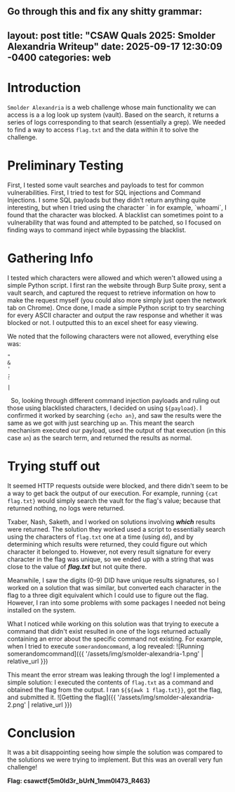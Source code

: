Go through this and fix any shitty grammar:
---
layout: post
title:  "CSAW Quals 2025: Smolder Alexandria Writeup"
date:   2025-09-17 12:30:09 -0400
categories: web
---
# Introduction
`Smolder Alexandria` is a web challenge whose main functionality we can access is a a log look up system (vault). Based on the search, it returns a series of logs corresponding to that search (essentially a grep). We needed to find a way to access `flag.txt` and the data within it to solve the challenge.

# Preliminary Testing
First, I tested some vault searches and payloads to test for common vulnerabilities. First, I tried to test for SQL injections and Command Injections. I some SQL payloads but they didn't return anything quite interesting, but when I tried using the character \` in for example, \`whoami\`, I found that the character was blocked. A blacklist can sometimes point to a vulnerability that was found and attempted to be patched, so I focused on finding ways to command inject while bypassing the blacklist.

# Gathering Info
I tested which characters were allowed and which weren't allowed using a simple Python script. I first ran the website through Burp Suite proxy, sent a vault search, and captured the request to retrieve information on how to make the request myself (you could also more simply just open the network tab on Chrome). Once done, I made a simple Python script to try searching for every ASCII character and output the raw response and whether it was blocked or not. I outputted this to an excel sheet for easy viewing.

We noted that the following characters were not allowed, everything else was:
```
"
&
'
;
`
|
```
&nbsp;
So, looking through different command injection payloads and ruling out those using blacklisted characters, I decided on using `${payload}`. I confirmed it worked by searching `{echo an}`, and saw the results were the same as we got with just searching up `an`. This meant the search mechanism executed our payload, used the output of that execution (in this case `an`) as the search term, and returned the results as normal.

# Trying stuff out
It seemed HTTP requests outside were blocked, and there didn't seem to be a way to get back the output of our execution. For example, running `{cat flag.txt}` would simply search the vault for the flag's value; because that returned nothing, no logs were returned.

Txaber, Nash, Saketh, and I worked on solutions involving ***which*** results were returned. The solution they worked used a script to essentially search using the characters of `flag.txt` one at a time (using `dd`), and by determining which results were returned, they could figure out which character it belonged to. However, not every result signature for every character in the flag was unique, so we ended up with a string that was close to the value of ***flag.txt*** but not quite there.

Meanwhile, I saw the digits (0-9) DID have unique results signatures, so I worked on a solution that was similar, but converted each character in the flag to a three digit equivalent which I could use to figure out the flag. However, I ran into some problems with some packages I needed not being installed on the system.

What I noticed while working on this solution was that trying to execute a command that didn't exist resulted in one of the logs returned actually containing an error about the specific command not existing. For example, when I tried to execute `somerandomcommand`, a log revealed:
![Running somerandomcommand]({{ '/assets/img/smolder-alexandria-1.png' | relative_url }})

This meant the error stream was leaking through the log! I implemented a simple solution: I executed the contents of `flag.txt` as a command and obtained the flag from the output. I ran `${${awk 1 flag.txt}}`, got the flag, and submitted it.
![Getting the flag]({{ '/assets/img/smolder-alexandria-2.png' | relative_url }})

# Conclusion
It was a bit disappointing seeing how simple the solution was compared to the solutions we were trying to implement. But this was an overall very fun challenge!

**Flag: csawctf{5m0ld3r_bUrN_1mm0l473_R463}**